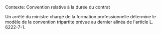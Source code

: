 Contexte: Convention relative à la durée du contrat

Un arrêté du ministre chargé de la formation professionnelle détermine le modèle de la convention tripartite prévue au dernier alinéa de l'article L. 6222-7-1.